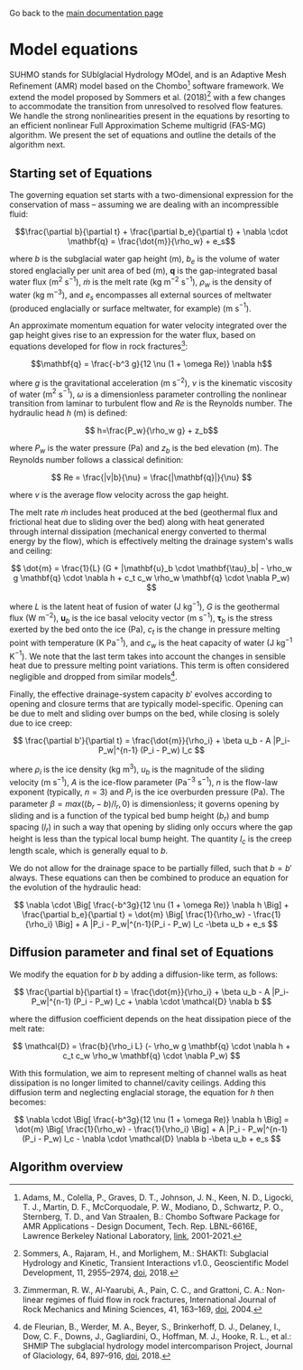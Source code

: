 <head>

<link rel="stylesheet" href="https://cdn.jsdelivr.net/npm/katex@0.16.0/dist/katex.min.css" integrity="sha384-Xi8rHCmBmhbuyyhbI88391ZKP2dmfnOl4rT9ZfRI7mLTdk1wblIUnrIq35nqwEvC" crossorigin="anonymous">
<script defer src="https://cdn.jsdelivr.net/npm/katex@0.16.0/dist/katex.min.js" integrity="sha384-X/XCfMm41VSsqRNQgDerQczD69XqmjOOOwYQvr/uuC+j4OPoNhVgjdGFwhvN02Ja" crossorigin="anonymous"></script>
<script defer src="https://cdn.jsdelivr.net/npm/katex@0.16.0/dist/contrib/auto-render.min.js" integrity="sha384-+XBljXPPiv+OzfbB3cVmLHf4hdUFHlWNZN5spNQ7rmHTXpd7WvJum6fIACpNNfIR" crossorigin="anonymous"></script>
<script>
    document.addEventListener("DOMContentLoaded", function() {
        renderMathInElement(document.body, {
          // customised options
          // • auto-render specific keys, e.g.:
          delimiters: [
              {left: '$$', right: '$$', display: true},
              {left: '$', right: '$', display: false},
              {left: '\\(', right: '\\)', display: false},
              {left: '\\[', right: '\\]', display: true}
          ],
          // • rendering keys, e.g.:
          throwOnError : false
        });
    });
</script>
  
</head>


Go back to the [main documentation page](https://ennadelfen.github.io/SUHMO/index)

# Model equations

SUHMO stands for SUblglacial Hydrology MOdel, and is an Adaptive Mesh Refinement (AMR) model based on the Chombo[^1] software framework. We extend the model proposed by Sommers et al. (2018)[^2] with a few changes to accommodate the transition from unresolved to resolved flow features. We handle the strong nonlinearities present in the equations by resorting to an efficient nonlinear Full Approximation Scheme multigrid (FAS-MG) algorithm. We present the set of equations and outline the details of the algorithm next.


## Starting set of Equations
The governing equation set starts with a two-dimensional expression for the conservation of mass – assuming we are dealing with an incompressible fluid:

$$\frac{\partial b}{\partial t} + \frac{\partial b_e}{\partial t} + \nabla \cdot \mathbf{q} = \frac{\dot{m}}{\rho_w} + e_s$$

where $b$ is the subglacial water gap height (m), $b_e$ is the volume of water stored englacially per unit area of bed (m), $\mathbf{q}$ is the gap-integrated basal water flux (m$^2$ s$^{-1}$), $\dot{m}$ is the melt rate (kg m$^{-2}$ s$^{-1}$), $\rho_w$ is the density of water (kg m$^{-3}$), and $e_s$ encompasses all external sources of meltwater (produced englacially or surface meltwater, for example) (m s$^{-1}$).

An approximate momentum equation for water velocity integrated over the gap height gives rise to an expression for the water flux, based on equations developed for flow in rock fractures[^3]:

$$\mathbf{q} = \frac{-b^3 g}{12 \nu (1 + \omega Re)} \nabla h$$

where $g$ is the gravitational acceleration (m s$^{-2}$), $\nu$ is the kinematic viscosity of water (m$^{2}$ s$^{-1}$), $\omega$ is a dimensionless parameter controlling the nonlinear transition from laminar to turbulent flow and $Re$ is the Reynolds number. The hydraulic head $h$ (m) is defined:

$$ h=\frac{P_w}{\rho_w g} + z_b$$

where $P_w$ is the water pressure (Pa) and $z_b$ is the bed elevation (m). The Reynolds number follows a classical definition:

$$ Re = \frac{|v|b}{\nu} = \frac{|\mathbf{q}|}{\nu} $$

where $v$ is the average flow velocity across the gap height. 

The melt rate $\dot{m}$ includes heat produced at the bed (geothermal flux and frictional heat due to sliding over the bed) along with heat generated through internal dissipation (mechanical energy converted to thermal energy by the flow), which is effectively melting the drainage system's walls and ceiling: 

$$ \dot{m} = \frac{1}{L} (G + |\mathbf{u}_b \cdot \mathbf{\tau}_b|
    - \rho_w g \mathbf{q} \cdot \nabla h
    + c_t c_w \rho_w \mathbf{q} \cdot \nabla P_w) $$
    
where $L$ is the latent heat of fusion of water (J kg$^{-1}$), $G$ is the geothermal flux (W m$^{-2}$), $\mathbf{u}_b$ is the ice basal velocity vector (m s$^{-1}$), $\mathbf{\tau}_b$ is the stress exerted by the bed onto the ice (Pa), $c_t$ is the change in pressure melting point with temperature (K Pa$^{-1}$), and $c_w$ is the heat capacity of water (J kg$^{-1}$ K$^{-1}$). We note that the last term takes into account the changes in sensible heat due to pressure melting point variations. This term is often considered negligible and dropped from similar models[^4].

Finally, the effective drainage-system capacity $b'$ evolves according to opening and closure terms that are typically model-specific. Opening can be due to melt and sliding over bumps on the bed, while closing is solely due to ice creep:

$$  \frac{\partial b'}{\partial t} = \frac{\dot{m}}{\rho_i} + \beta u_b - A |P_i-P_w|^{n-1} (P_i - P_w) l_c $$

where $\rho_i$ is the ice density (kg m$^3$), $u_b$ is the magnitude of the sliding velocity (m s$^{-1}$), $A$ is the ice-flow parameter (Pa$^{-3}$ s$^{-1}$), $n$ is the flow-law exponent (typically, $n=3$) and $P_i$ is the ice overburden pressure (Pa).
The parameter $\beta= max((b_r -b)/{l_r}, 0)$ is dimensionless; it governs opening by sliding and is a function of the typical bed bump height ($b_r$) and bump spacing ($l_r$) in such a way that opening by sliding only occurs where the gap height is less than the typical local bump height.
The quantity $l_c$ is the creep length scale, which is generally equal to $b$.

We do not allow for the drainage space to be partially filled, such that $b=b'$ always. These equations can then be combined to produce an equation for the evolution of the hydraulic head: 

$$ \nabla \cdot \Big[ \frac{-b^3g}{12 \nu (1 + \omega Re)} \nabla h \Big] + \frac{\partial b_e}{\partial t} = \dot{m} \Big[ \frac{1}{\rho_w} - \frac{1}{\rho_i} \Big] + A |P_i - P_w|^{n-1}(P_i - P_w) l_c -\beta u_b + e_s $$


## Diffusion parameter and final set of Equations

We modify the equation for $b$ by adding a diffusion-like term, as follows:

$$ \frac{\partial b}{\partial t} = \frac{\dot{m}}{\rho_i} + \beta u_b - A |P_i-P_w|^{n-1} (P_i - P_w) l_c + \nabla \cdot \mathcal{D} \nabla b $$

where the diffusion coefficient depends on the heat dissipation piece of the melt rate:

$$ \mathcal{D} = \frac{b}{\rho_i L} (- \rho_w g \mathbf{q} \cdot \nabla h + c_t c_w \rho_w \mathbf{q} \cdot \nabla P_w) $$
    
With this formulation, we aim to represent melting of channel walls as heat dissipation is no longer limited to channel/cavity ceilings. Adding this diffusion term and neglecting englacial storage, the equation for $h$ then becomes:

$$ \nabla \cdot \Big[ \frac{-b^3g}{12 \nu (1 + \omega Re)} \nabla h \Big] = \dot{m} \Big[ \frac{1}{\rho_w} - \frac{1}{\rho_i} \Big] + A |P_i - P_w|^{n-1}(P_i - P_w) l_c - \nabla \cdot \mathcal{D} \nabla b -\beta u_b + e_s $$


## Algorithm overview




[^1]:Adams, M., Colella, P., Graves, D. T., Johnson, J. N., Keen, N. D., Ligocki, T. J., Martin, D. F., McCorquodale, P. W., Modiano, D., Schwartz, P. O., Sternberg, T. D., and Van Straalen, B.: Chombo Software Package for AMR Applications - Design Document, Tech. Rep. LBNL-6616E, Lawrence Berkeley National Laboratory, [link](https://commons.lbl.gov/display/chombo/Chombo+-+Software+for+Adaptive+Solutions+of+Partial+Differential+Equations), 2001-2021.
[^2]:Sommers, A., Rajaram, H., and Morlighem, M.: SHAKTI: Subglacial Hydrology and Kinetic, Transient Interactions v1.0., Geoscientific Model Development, 11, 2955–2974, [doi](https://doi.org/10.5194/gmd-11-2955-2018), 2018.
[^3]:Zimmerman, R. W., Al-Yaarubi, A., Pain, C. C., and Grattoni, C. A.: Non-linear regimes of fluid flow in rock fractures, International Journal of Rock Mechanics and Mining Sciences, 41, 163–169, [doi](https://doi.org/10.1016/j.ijrmms.2003.12.045), 2004.
[^4]:de Fleurian, B., Werder, M. A., Beyer, S., Brinkerhoff, D. J., Delaney, I., Dow, C. F., Downs, J., Gagliardini, O., Hoffman, M. J., Hooke, R. L., et al.: SHMIP The subglacial hydrology model intercomparison Project, Journal of Glaciology, 64, 897–916, [doi](https://doi.org/10.1017/jog.2018.78), 2018.

